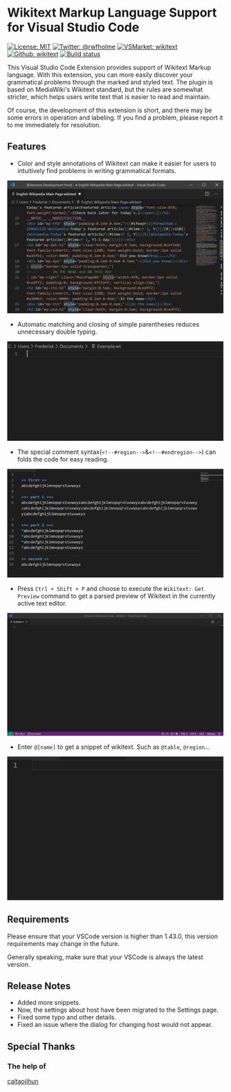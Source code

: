 # Wikitext Markup Language Support for Visual Studio Code

[![License: MIT](https://img.shields.io/badge/license-MIT-blue)](https://raw.githubusercontent.com/Frederisk/Wikitext-VSCode-Extension/master/LICENSE.txt)
[![Twitter: @rwfholme](https://img.shields.io/badge/twitter-%40rwfholme-blue)](https://twitter.com/rwfholme)
[![VSMarket: wikitext](https://img.shields.io/badge/Visual%20Studio%20Market-wikitext-blueviolet)](https://marketplace.visualstudio.com/items?itemName=RoweWilsonFrederiskHolme.wikitext)
[![Github: wikitext](https://img.shields.io/badge/Github-wikitext-green)](https://github.com/Frederisk/Wikitext-VSCode-Extension)
[![Build status](https://ci.appveyor.com/api/projects/status/25okygmf42atyvi0?svg=true)](https://ci.appveyor.com/project/Frederisk/wikitext-vscode-extension)

This Visual Studio Code Extension provides support of Wikitext Markup language. With this extension, you can more easily discover your grammatical problems through the marked and styled text. The plugin is based on MediaWiki's Wikitext standard, but the rules are somewhat stricter, which helps users write text that is easier to read and maintain.

Of course, the development of this extension is short, and there may be some errors in operation and labeling. If you find a problem, please report it to me immediately for resolution.

## Features

- Color and style annotations of Wikitext can make it easier for users to intuitively find problems in writing grammatical formats. <br />
<img src="./.asset/Code-mainPage.png" width="500"/>

- Automatic matching and closing of simple parentheses reduces unnecessary double typing. <br />
<img src="./.asset/Code-video.gif" width="500"/>

- The special comment syntax\(`<!--#region-->`&`<!--#endregion-->`\) can folds the code for easy reading. <br />
<img src="./.asset/Code-region.gif" width="500"/>

- Press `Ctrl + Shift + P` and choose to execute the `Wikitext: Get Preview` command to get a parsed preview of Wikitext in the currently active text editor.<br />
<img src="./.asset/Code-previewer.gif" width="500">

- Enter `@[name]` to get a snippet of wikitext. Such as `@table`, `@region`...<br />
<img src="./.asset/Code-snippets.gif" width="500">

## Requirements

Please ensure that your VSCode version is higher than 1.43.0, this version requirements may change in the future.

Generally speaking, make sure that your VSCode is always the latest version.

## Release Notes

- Added more snippets.
- Now, the settings about host have been migrated to the Settings page.
- Fixed some typo and other details.
- Fixed an issue where the dialog for changing host would not appear.

## Special Thanks

### The help of

[caltaojihun](https://github.com/caltaojihun)

<!-- ## Extension Settings
Include if your extension adds any VS Code settings through the `contributes.configuration` extension point.
For example:
This extension contributes the following settings:
* `myExtension.enable`: enable/disable this extension
* `myExtension.thing`: set to `blah` to do something -->
<!-- ## Known Issues
Calling out known issues can help limit users opening duplicate issues against your extension. -->
